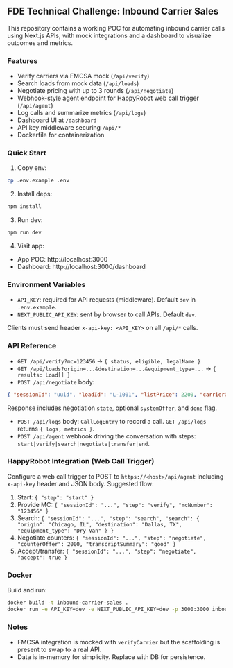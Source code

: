 ## FDE Technical Challenge: Inbound Carrier Sales

This repository contains a working POC for automating inbound carrier calls using Next.js APIs, with mock integrations and a dashboard to visualize outcomes and metrics.

### Features
- Verify carriers via FMCSA mock (`/api/verify`)
- Search loads from mock data (`/api/loads`)
- Negotiate pricing with up to 3 rounds (`/api/negotiate`)
- Webhook-style agent endpoint for HappyRobot web call trigger (`/api/agent`)
- Log calls and summarize metrics (`/api/logs`)
- Dashboard UI at `/dashboard`
- API key middleware securing `/api/*`
- Dockerfile for containerization

### Quick Start
1. Copy env:
```bash
cp .env.example .env
```
2. Install deps:
```bash
npm install
```
3. Run dev:
```bash
npm run dev
```
4. Visit app:
 - App POC: http://localhost:3000
 - Dashboard: http://localhost:3000/dashboard

### Environment Variables
- `API_KEY`: required for API requests (middleware). Default `dev` in `.env.example`.
- `NEXT_PUBLIC_API_KEY`: sent by browser to call APIs. Default `dev`.

Clients must send header `x-api-key: <API_KEY>` on all `/api/*` calls.

### API Reference
- `GET /api/verify?mc=123456` → `{ status, eligible, legalName }`
- `GET /api/loads?origin=...&destination=...&equipment_type=...` → `{ results: Load[] }`
- `POST /api/negotiate` body:
```json
{ "sessionId": "uuid", "loadId": "L-1001", "listPrice": 2200, "carrierOffer": 2000 }
```
Response includes negotiation `state`, optional `systemOffer`, and `done` flag.
- `POST /api/logs` body: `CallLogEntry` to record a call. `GET /api/logs` returns `{ logs, metrics }`.
- `POST /api/agent` webhook driving the conversation with steps: `start|verify|search|negotiate|transfer|end`.

### HappyRobot Integration (Web Call Trigger)
Configure a web call trigger to POST to `https://<host>/api/agent` including `x-api-key` header and JSON body. Suggested flow:
1. Start: `{ "step": "start" }`
2. Provide MC: `{ "sessionId": "...", "step": "verify", "mcNumber": "123456" }`
3. Search: `{ "sessionId": "...", "step": "search", "search": { "origin": "Chicago, IL", "destination": "Dallas, TX", "equipment_type": "Dry Van" } }`
4. Negotiate counters: `{ "sessionId": "...", "step": "negotiate", "counterOffer": 2000, "transcriptSummary": "good" }`
5. Accept/transfer: `{ "sessionId": "...", "step": "negotiate", "accept": true }`

### Docker
Build and run:
```bash
docker build -t inbound-carrier-sales .
docker run -e API_KEY=dev -e NEXT_PUBLIC_API_KEY=dev -p 3000:3000 inbound-carrier-sales
```

### Notes
- FMCSA integration is mocked with `verifyCarrier` but the scaffolding is present to swap to a real API.
- Data is in-memory for simplicity. Replace with DB for persistence.
